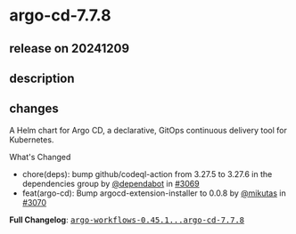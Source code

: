 # argo-cd-7.7.8

## release on 20241209
## description
## changes
A Helm chart for Argo CD, a declarative, GitOps continuous delivery tool for Kubernetes.

What's Changed

* chore(deps): bump github/codeql-action from 3.27.5 to 3.27.6 in the dependencies group by <a class="user-mention notranslate" data-hovercard-type="organization" data-hovercard-url="/orgs/dependabot/hovercard" data-octo-click="hovercard-link-click" data-octo-dimensions="link_type:self" href="https://github.com/dependabot">@dependabot</a> in <a class="issue-link js-issue-link" data-error-text="Failed to load title" data-id="2724498983" data-permission-text="Title is private" data-url="https://github.com/argoproj/argo-helm/issues/3069" data-hovercard-type="pull_request" data-hovercard-url="/argoproj/argo-helm/pull/3069/hovercard" href="https://github.com/argoproj/argo-helm/pull/3069">#3069</a>
* feat(argo-cd): Bump argocd-extension-installer to 0.0.8 by <a class="user-mention notranslate" data-hovercard-type="user" data-hovercard-url="/users/mikutas/hovercard" data-octo-click="hovercard-link-click" data-octo-dimensions="link_type:self" href="https://github.com/mikutas">@mikutas</a> in <a class="issue-link js-issue-link" data-error-text="Failed to load title" data-id="2726338396" data-permission-text="Title is private" data-url="https://github.com/argoproj/argo-helm/issues/3070" data-hovercard-type="pull_request" data-hovercard-url="/argoproj/argo-helm/pull/3070/hovercard" href="https://github.com/argoproj/argo-helm/pull/3070">#3070</a>

<strong>Full Changelog</strong>: <a class="commit-link" href="https://github.com/argoproj/argo-helm/compare/argo-workflows-0.45.1...argo-cd-7.7.8"><tt>argo-workflows-0.45.1...argo-cd-7.7.8</tt></a>


